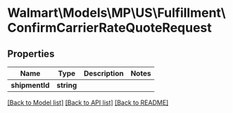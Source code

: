 # Walmart\Models\MP\US\Fulfillment\ConfirmCarrierRateQuoteRequest

## Properties

Name | Type | Description | Notes
------------ | ------------- | ------------- | -------------
**shipmentId** | **string** |  |


[[Back to Model list]](./) [[Back to API list]](../../../../../README.md#supported-apis) [[Back to README]](../../../../../README.md)
